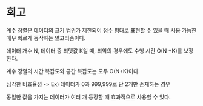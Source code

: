 # 회고

계수 정렬은 데이터의 크기 범위가 제한되어 정수 형태로 표현할 수 있을 때 사용 가능한 매우 빠르게 동작하는 알고리즘이다.

데이터 개수 N, 데이터 중 최댓값 K일 때, 최악의 경우에도 수행 시간 O(N +K)를 보장한다.

계수 정렬의 시간 복잡도와 공간 복잡도는 모두 O(N+K)이다.

심각한 비효율성 -> Ex) 데이터가 0과 999,999로 단 2개만 존재하는 경우

동일한 값을 가지는 데이터가 여러 개 등장할 때 효과적으로 사용할 수 있다.
